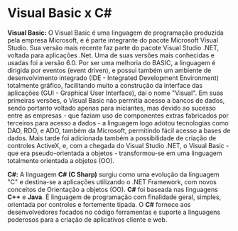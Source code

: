# Visual Basic x C\#

**Visual Basic:** O Visual Basic é uma linguagem de programação produzida pela empresa Microsoft, e é parte integrante do pacote Microsoft Visual Studio. Sua versão mais recente faz parte do pacote Visual Studio .NET, voltada para aplicações .Net. Uma de suas versões mais conhecidas e usadas foi a versão 6.0. Por ser uma melhoria do BASIC, a linguagem é dirigida por eventos \(event driven\), e possui também um ambiente de desenvolvimento integrado \(IDE - Integrated Development Environment\) totalmente gráfico, facilitando muito a construção da interface das aplicações \(GUI - Graphical User Interface\), daí o nome "Visual". Em suas primeiras versões, o Visual Basic não permitia acesso a bancos de dados, sendo portanto voltado apenas para iniciantes, mas devido ao sucesso entre as empresas - que faziam uso de componentes extras fabricados por terceiros para acesso a dados - a linguagem logo adotou tecnologias como DAO, RDO, e ADO, também da Microsoft, permitindo fácil acesso a bases de dados. Mais tarde foi adicionada também a possibilidade de criação de controles ActiveX, e, com a chegada do Visual Studio .NET, o Visual Basic - que era pseudo-orientada a objetos - transformou-se em uma linguagem totalmente orientada a objetos \(OO\).

**C\#:** A linguagem **C\# \(C Sharp\)** surgiu como uma evolução da linguagem "C" e destina-se a aplicações utilizando o .NET Framework, com novos conceitos de Orientação a objetos \(OO\). **C\#** foi baseada nas linguagens **C++** e **Java**. É linguagem de programação com finalidade geral, simples, orientada por controles e fortemente tipada. O **C\#** fornece aos desenvolvedores focados no código ferramentas e suporte a linguagens poderosos para a criação de aplicativos cliente e web.

